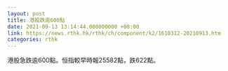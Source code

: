 ```yaml
---
layout: post
title: 港股跌逾600點
date: 2021-09-13 13:14:44.000000000 +08:00
link: https://news.rthk.hk/rthk/ch/component/k2/1610312-20210913.htm
categories: rthk
---
```


港股急跌逾600點。恒指較早時報25582點，跌622點。
